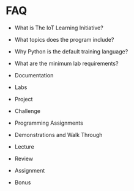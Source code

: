 FAQ
==

- What is The IoT Learning Initiative?
- What topics does the program include?
- Why Python is the default training language?
- What are the minimum lab requirements?

- Documentation
- Labs
- Project
- Challenge

- Programming Assignments
- Demonstrations and Walk Through

- Lecture
- Review
- Assignment
- Bonus

